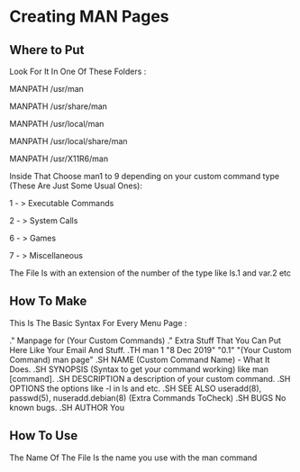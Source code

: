 # Creating MAN Pages

## Where to Put

Look For It In One Of These Folders :

MANPATH /usr/man

MANPATH /usr/share/man

MANPATH /usr/local/man

MANPATH /usr/local/share/man

MANPATH /usr/X11R6/man

Inside That Choose man1 to 9 depending on your custom command type (These Are Just Some Usual Ones):

1 - > Executable Commands

2 - > System Calls

6 - > Games

7 - > Miscellaneous

The File Is with an extension of the number of the type like ls.1 and var.2 etc
## How To Make

This Is The Basic Syntax For Every Menu Page :

.\" Manpage for (Your Custom Commands)
.\" Extra Stuff That You Can Put Here Like Your Email And Stuff.
.TH man 1 "8 Dec 2019" "0.1" "(Your Custom Command) man page"
.SH NAME
(Custom Command Name) \- What It Does.
.SH SYNOPSIS
(Syntax to get your command working) like man [command].
.SH DESCRIPTION
a description of your custom command.
.SH OPTIONS
the options like -l in ls and etc.
.SH SEE ALSO
useradd(8), passwd(5), nuseradd.debian(8) (Extra Commands ToCheck)
.SH BUGS
No known bugs.
.SH AUTHOR
You

## How To Use

The Name Of The File Is the name you use with the man command
